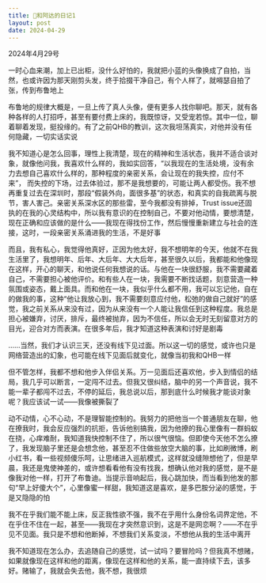 ```yaml
---
title: 🌈和阿达的日记1
layout: post
date: 2024-04-29
---
```

2024年4月29号

一时心血来潮，加上已出柜，没什么好怕的，我就把小蓝的头像换成了自拍，当然，也或许因为那天刚剪头发，终于拾掇干净自己，有个人样了，就嘚瑟自拍了张，传到布鲁地上

布鲁地的规律大概是，一旦上传了真人头像，便有更多人找你聊吧。那天，就有各种各样的人打招呼，甚至有要付费上床的，我既惊讶，又受宠若惊。其中一位，聊着聊着发现，挺投缘的。有了之前QHB的教训，这次我坦荡真实，对他并没有任何隐藏，一切实话实说

我不知道心是怎么回事，理性上我清楚，现在的精神和生活状态，我并不适合谈对象，就像他问我，我喜欢什么样的，我如实回答，“以我现在的生活处境，没有余力去想自己喜欢什么样的，那种程度的亲密关系，会让现在的我失控，应付不来”， 而失控的下场，过去体验过，那不是我想要的，可能让两人都受伤。我不想再重复过去在深圳时，那段“假装外向，面很多基”的状态，和真实的自我疏离与脱节，害人害己。亲密关系深水区的那些雷，至今我都没有排掉，Trust issue还固执的在我的心灵结构中，所以我有意识的在控制自己，不要对他动情，要想清楚，现在正确和应该做的是什么——我现在得找份工作，然后慢慢重新建立与社会的连接，这时，一段亲密关系涌进我的生活，不是好事

而且，我有私心，我觉得他真好，正因为他太好，我不想明年的今天，他就不在我生活里了，我想明年、后年、大后年、大大后年，甚至很久以后，我都能和他像现在这样，开心的聊天，和他说任何我想说的话。与他在一块很舒服，我不需要藏着自己，不需要担心被他评价。和有些人在一块，我需要不断找话题，刻意营造一种氛围或姿态，戴上面具。而和他在一块，我似乎什么都不用，我可以忘记他，自在的做我的事，这种“他让我放心到，我不需要刻意应付他，松弛的做自己就好”的感觉，我之前关系从来没有过，因为从来没有一个人能让我信任到这种程度。我总是担心被嫌弃，讨厌，排斥，最终被抛弃，因为不信任，所以会无时无刻留意对方的目光，迎合对方而表演。在很多年后，我才知道这种表演和讨好是剧毒

……当然，我们才认识三天，还没有线下见过面。所以这一切的感觉，或许也只是网络营造出的幻象，也可能在线下见面后就变化，就像当初我和QHB一样

但不管怎样，我都不想和他步入伴侣关系。万一见面后还喜欢他，步入到情侣的结局，我几乎可以断言，一定闯不过去。但我又很纠结，脑中的另一个声音说，我不能一辈子都闯不过去，不停的延后，我总说以后，那到底什么时候我才能谈对象呢？我应该试一试——我像被撕裂了

动不动情，心不心动，不是理智能控制的。我努力的把他当一个普通朋友在聊，他在撩我时，我会反应强烈的抗拒，告诉他别搞我，因为他撩的我心里像有一群蚂蚁在挠，心痒难耐，我知道我快控制不住了，所以很气很恼。但即使今天他不怎么撩了，我发现脑子里还是会想念他，甚至忍不住做些放空大脑的事，比如刷微博，刷小红书，看一些视频傻乐呵，让思绪进入巡航模式，这样就没缝隙想他了，但是早晨，我还是鬼使神差的，或许想看看他有没有找我，想确认他对我的感觉，是不是像我对他一样，打开了布鲁迪。当提示音响起后，我心跳加快，而当看到他发的那句“早上好傻大个”，心里像蜜一样甜，我知道这是喜欢，是多巴胺分泌的感觉，于是又隐隐的怕

我不在乎我们能不能上床，反正我性欲不强，我不在乎用什么身份名词界定他，不在乎住不住在一起，甚至——我现在才突然意识到，这是不是网恋啊？——不在乎见不见面。我只是不想和他断掉，不想我们关系变淡，不想他从我的生活中离开

我不知道现在怎么办，去追随自己的感觉，试一试吗？要冒险吗？但我真不想赌，如果就像现在这样和他的距离，像现在这样和他的关系，能一直持续下去，该多好。赌输了，我就会失去他，我不想，我很烦

